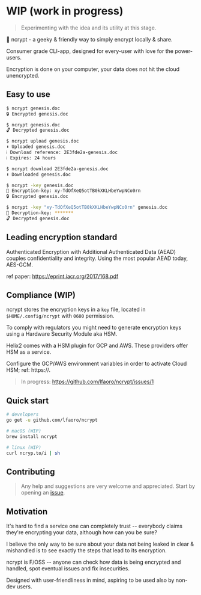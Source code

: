 # WIP (work in progress) 
> Experimenting with the idea and its utility at this stage. 

🧬 ncrypt - a geeky & friendly way to simply encrypt locally & share.

Consumer grade CLI-app, designed for every-user with love for the power-users.

Encryption is done on your computer, your data does not hit the cloud unencrypted.

## Easy to use

```bash
$ ncrypt genesis.doc
🔒 Encrypted genesis.doc

$ ncrypt genesis.doc
🔓 Decrypted genesis.doc

$ ncrypt upload genesis.doc
⬆️ Uploaded genesis.doc
ℹ️ Download reference: 2E3fde2a-genesis.doc
ℹ️ Expires: 24 hours

$ ncrypt download 2E3fde2a-genesis.doc
⬇️ Downloaded genesis.doc

$ ncrypt -key genesis.doc
🔑 Encryption-key: xy-TdOfXeQ5otTB0kXKLHbeYwpNCo0rn
🔒 Encrypted genesis.doc

$ ncrypt -key "xy-TdOfXeQ5otTB0kXKLHbeYwpNCo0rn" genesis.doc
🔑 Decryption-key: *******
🔓 Decrypted genesis.doc
```

## Leading encryption standard

Authenticated Encryption with Additional Authenticated Data (AEAD) couples confidentiality and integrity. Using the 
most popular AEAD today, AES-GCM.

ref paper: https://eprint.iacr.org/2017/168.pdf

## Compliance (WIP)

ncrypt stores the encryption keys in a `key` file, located in `$HOME/.config/ncrypt` with `0600` permission.

To comply with regulators you might need to generate encryption keys using a Hardware Security Module aka HSM. 

Helix2 comes with a HSM plugin for GCP and AWS. These providers offer HSM as a service. 

Configure the GCP/AWS environment variables in order to activate Cloud HSM; ref: https://.

> In progress: https://github.com/lfaoro/ncrypt/issues/1

## Quick start

```bash
# developers
go get -u github.com/lfaoro/ncrypt

# macOS (WIP)
brew install ncrypt

# linux (WIP)
curl ncryp.to/i | sh
```

## Contributing

> Any help and suggestions are very welcome and appreciated.
> Start by opening an [issue](https://github.com/lfaoro/pkg/issues/new).

## Motivation

It's hard to find a service one can completely trust -- everybody claims they're encrypting your data, although how 
can you be sure? 

I believe the only way to be sure about your data not being leaked in clear & mishandled is to see 
exactly the steps that lead to its encryption.

ncrypt is F/OSS -- anyone can check how data is being encrypted and handled, spot eventual issues and fix insecurities.

Designed with user-friendliness in mind, aspiring to be used also by non-dev users.